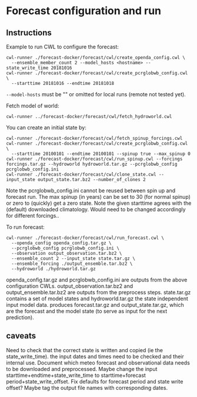 # Forecast configuration and run

## Instructions

Example to run CWL to configure the forecast:
```
cwl-runner ./forecast-docker/forecast/cwl/create_openda_config.cwl \
  --ensemble_member_count 2 --model_hosts <hostname> --state_write_time 20181016
cwl-runner ./forecast-docker/forecast/cwl/create_pcrglobwb_config.cwl \
  --starttime 20181016 --endtime 20181018 
```

```--model-hosts```  must be "" or omitted for local runs (remote not tested 
yet).

Fetch model of world:
```
cwl-runner ../forecast-docker/forecast/cwl/fetch_hydroworld.cwl
```

You can create an initial state by:
```
cwl-runner ./forecast-docker/forecast/cwl/fetch_spinup_forcings.cwl
cwl-runner ./forecast-docker/forecast/cwl/create_pcrglobwb_config.cwl \
  --starttime 20100101 --endtime 20100101 --spinup true --max_spinup 0
cwl-runner ./forecast-docker/forecast/cwl/run_spinup.cwl --forcings forcings.tar.gz --hydroworld hydroworld.tar.gz --pcrglobwb_config pcrglobwb_config.ini
cwl-runner ./forecast-docker/forecast/cwl/clone_state.cwl --input_state output_state.tar.bz2 --number_of_clones 2
```

Note the pcrglobwb_config.ini cannot be reused between spin up and forecast 
run. The max spinup (in years) can be set to 30 (for normal spinup) or zero 
to (quickly) get a zero state. Note the given starttime agrees with the 
(default) downloaded climatology. Would need to be changed accordingly for 
different forcings..

To run forecast:

```
cwl-runner ./forecast-docker/forecast/cwl/run_forecast.cwl \
  --openda_config openda_config.tar.gz \
  --pcrglobwb_config pcrglobwb_config.ini \
  --observation output_observation.tar.bz2 \
  --ensemble_count 2 --input_state state.tar.gz \
  --ensemble_forcing ./output_ensemble.tar.bz2 \
  --hydroworld ./hydroworld.tar.gz
```

openda_config.tar.gz and pcrglobwb_config.ini are outputs from the above 
configuration CWLs. output_observation.tar.bz2 and output_ensemble.tar.bz2 
are outputs from the preprocess steps. state.tar.gz contains a set of model 
states and hydroworld.tar.gz the state independent input model data. 
produces forecast.tar.gz and output_state.tar.gz, which are the forecast 
and the model state (to serve as input for the next prediction).

## caveats

Need to check that the correct state is written and copied (ie the 
state_write_time). the input dates and times need to be checked and their 
internal use. Document which meteo forecast and observational data needs to 
be downloaded and preprocessed. Maybe change the input 
starttime+endtime+state_write_time to starttime+forecast 
period+state_write_offset. Fix defaults for forecast period and state write 
offset? Maybe tag the output file names with corresponding dates.
